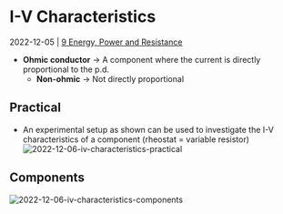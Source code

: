 # I-V Characteristics
2022-12-05 | [9 Energy, Power and Resistance](9%20Energy,%20Power%20and%20Resistance.md)

- **Ohmic conductor** -> A component where the current is directly proportional to the p.d.
	- **Non-ohmic** -> Not directly proportional

## Practical
- An experimental setup as shown can be used to investigate the I-V characteristics of a component (rheostat = variable resistor)
![2022-12-06-iv-characteristics-practical](2022-12-06-iv-characteristics-practical.png)

## Components
![2022-12-06-iv-characteristics-components](2022-12-06-iv-characteristics-components.png)